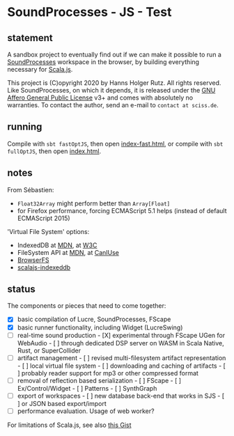 # SoundProcesses - JS - Test

## statement

A sandbox project to eventually find out if we can make it possible to run a
[SoundProcesses](https://git.iem.at/sciss/SoundProcesses) workspace in the browser, 
by building everything necessary
for [Scala.js](https://www.scala-js.org/).

This project is (C)opyright 2020 by Hanns Holger Rutz. All rights reserved.
Like SoundProcesses, on which it depends, it is released under the 
[GNU Affero General Public License](https://github.com/Sciss/SoundProcessesJSTest/raw/main/LICENSE) v3+
and comes with absolutely no warranties. To contact the author, send an e-mail to `contact at sciss.de`.

## running

Compile with `sbt fastOptJS`, then open [index-fast.html](index-fast.html), or
compile with `sbt fullOptJS`, then open [index.html](index.html).

## notes

From Sébastien:

- `Float32Array` might perform better than `Array[Float]`
- for Firefox performance, forcing ECMAScript 5.1 helps (instead of default ECMAScript 2015)

'Virtual File System' options:

- IndexedDB at [MDN](https://developer.mozilla.org/en-US/docs/Web/API/IndexedDB_API), at [W3C](https://www.w3.org/TR/IndexedDB/)
- FileSystem API at [MDN](https://developer.mozilla.org/en-US/docs/Web/API/FileSystem), at [CanIUse](https://caniuse.com/?search=FileSystem%20API)
- [BrowserFS](https://jvilk.com/browserfs/2.0.0-beta/index.html)
- [scalajs-indexeddb](https://github.com/math85360/scalajs-indexeddb/blob/master/src/main/scala/com/iz2use/indexeddb/IndexedDB.scala)

## status

The components or pieces that need to come together:

- [X] basic compilation of Lucre, SoundProcesses, FScape
- [X] basic runner functionality, including Widget (LucreSwing)
- [ ] real-time sound production
       - [X] experimental through FScape UGen for WebAudio
       - [ ] through dedicated DSP server on WASM in Scala Native, Rust, or SuperCollider
- [ ] artifact management
       - [ ] revised multi-filesystem artifact representation
       - [ ] local virtual file system
       - [ ] downloading and caching of artifacts
       - [ ] probably reader support for mp3 or other compressed format
- [ ] removal of reflection based serialization 
       - [ ] FScape
       - [ ] Ex/Control/Widget
       - [ ] Patterns
       - [ ] SynthGraph
- [ ] export of workspaces 
       - [ ] new database back-end that works in SJS
       - [ ] or JSON based export/import
- [ ] performance evaluation. Usage of web worker?

For limitations of Scala.js, see also [this Gist](https://gist.github.com/Sciss/22996370ea2a277a409775705d740993)
